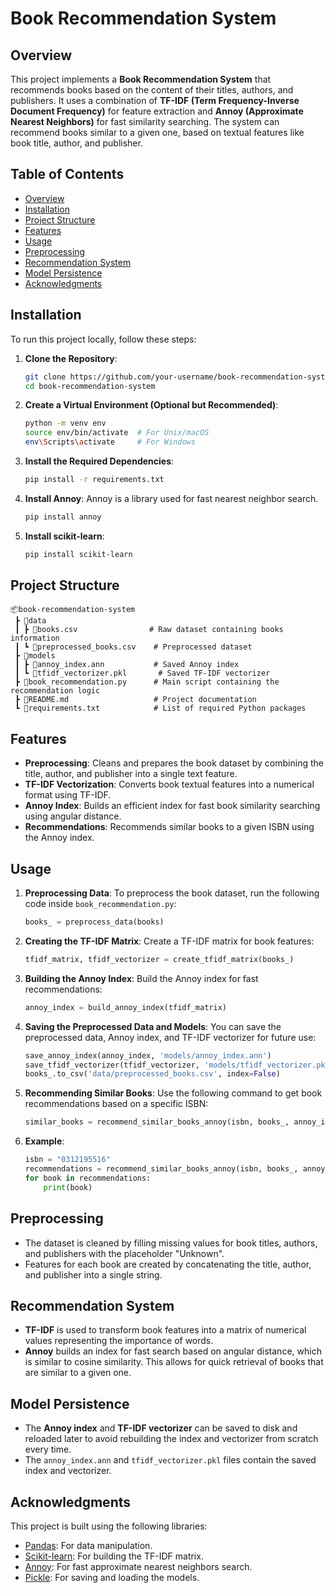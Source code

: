 # **Book Recommendation System**

## **Overview**

This project implements a **Book Recommendation System** that recommends books based on the content of their titles, authors, and publishers. It uses a combination of **TF-IDF (Term Frequency-Inverse Document Frequency)** for feature extraction and **Annoy (Approximate Nearest Neighbors)** for fast similarity searching. The system can recommend books similar to a given one, based on textual features like book title, author, and publisher.

## **Table of Contents**

- [Overview](#overview)
- [Installation](#installation)
- [Project Structure](#project-structure)
- [Features](#features)
- [Usage](#usage)
- [Preprocessing](#preprocessing)
- [Recommendation System](#recommendation-system)
- [Model Persistence](#model-persistence)
- [Acknowledgments](#acknowledgments)

## **Installation**

To run this project locally, follow these steps:

1. **Clone the Repository**:
    ```bash
    git clone https://github.com/your-username/book-recommendation-system.git
    cd book-recommendation-system
    ```

2. **Create a Virtual Environment (Optional but Recommended)**:
    ```bash
    python -m venv env
    source env/bin/activate  # For Unix/macOS
    env\Scripts\activate     # For Windows
    ```

3. **Install the Required Dependencies**:
    ```bash
    pip install -r requirements.txt
    ```

4. **Install Annoy**:
    Annoy is a library used for fast nearest neighbor search.
    ```bash
    pip install annoy
    ```

5. **Install scikit-learn**:
    ```bash
    pip install scikit-learn
    ```

## **Project Structure**

```
📦book-recommendation-system
 ┣ 📂data
 ┃ ┣ 📜books.csv                # Raw dataset containing books information
 ┃ ┗ 📜preprocessed_books.csv    # Preprocessed dataset
 ┣ 📂models
 ┃ ┣ 📜annoy_index.ann           # Saved Annoy index
 ┃ ┗ 📜tfidf_vectorizer.pkl       # Saved TF-IDF vectorizer
 ┣ 📜book_recommendation.py      # Main script containing the recommendation logic
 ┣ 📜README.md                   # Project documentation
 ┗ 📜requirements.txt            # List of required Python packages
```

## **Features**

- **Preprocessing**: Cleans and prepares the book dataset by combining the title, author, and publisher into a single text feature.
- **TF-IDF Vectorization**: Converts book textual features into a numerical format using TF-IDF.
- **Annoy Index**: Builds an efficient index for fast book similarity searching using angular distance.
- **Recommendations**: Recommends similar books to a given ISBN using the Annoy index.

## **Usage**

1. **Preprocessing Data**:
    To preprocess the book dataset, run the following code inside `book_recommendation.py`:
    ```python
    books_ = preprocess_data(books)
    ```

2. **Creating the TF-IDF Matrix**:
    Create a TF-IDF matrix for book features:
    ```python
    tfidf_matrix, tfidf_vectorizer = create_tfidf_matrix(books_)
    ```

3. **Building the Annoy Index**:
    Build the Annoy index for fast recommendations:
    ```python
    annoy_index = build_annoy_index(tfidf_matrix)
    ```

4. **Saving the Preprocessed Data and Models**:
    You can save the preprocessed data, Annoy index, and TF-IDF vectorizer for future use:
    ```python
    save_annoy_index(annoy_index, 'models/annoy_index.ann')
    save_tfidf_vectorizer(tfidf_vectorizer, 'models/tfidf_vectorizer.pkl')
    books_.to_csv('data/preprocessed_books.csv', index=False)
    ```

5. **Recommending Similar Books**:
    Use the following command to get book recommendations based on a specific ISBN:
    ```python
    similar_books = recommend_similar_books_annoy(isbn, books_, annoy_index, n=5)
    ```

6. **Example**:
    ```python
    isbn = "0312195516"
    recommendations = recommend_similar_books_annoy(isbn, books_, annoy_index, n=5)
    for book in recommendations:
        print(book)
    ```

## **Preprocessing**

- The dataset is cleaned by filling missing values for book titles, authors, and publishers with the placeholder "Unknown".
- Features for each book are created by concatenating the title, author, and publisher into a single string.

## **Recommendation System**

- **TF-IDF** is used to transform book features into a matrix of numerical values representing the importance of words.
- **Annoy** builds an index for fast search based on angular distance, which is similar to cosine similarity. This allows for quick retrieval of books that are similar to a given one.

## **Model Persistence**

- The **Annoy index** and **TF-IDF vectorizer** can be saved to disk and reloaded later to avoid rebuilding the index and vectorizer from scratch every time.
- The `annoy_index.ann` and `tfidf_vectorizer.pkl` files contain the saved index and vectorizer.

## **Acknowledgments**

This project is built using the following libraries:
- [Pandas](https://pandas.pydata.org/): For data manipulation.
- [Scikit-learn](https://scikit-learn.org/): For building the TF-IDF matrix.
- [Annoy](https://github.com/spotify/annoy): For fast approximate nearest neighbors search.
- [Pickle](https://docs.python.org/3/library/pickle.html): For saving and loading the models.
